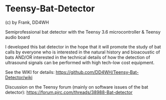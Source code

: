 # Teensy-Bat-Detector
(c) by Frank, DD4WH

Semiprofessional bat detector with the Teensy 3.6 microcontroller &amp; Teensy audio board

I developed this bat detector in the hope that it will promote the study of bat calls by everyone who is interested in the natural history and bioacoustic of bats AND/OR interested in the technical details of how the detection of ultrasound signals can be performed with high tech-low cost equipment.

See the WIKI for details:
https://github.com/DD4WH/Teensy-Bat-Detector/wiki

Discussion on the Teensy forum (mainly on software issues of the bat detector):
https://forum.pjrc.com/threads/38988-Bat-detector
